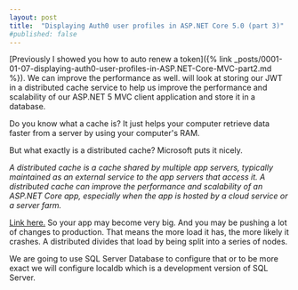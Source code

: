 ```yaml
---
layout: post
title:  "Displaying Auth0 user profiles in ASP.NET Core 5.0 (part 3)"
#published: false
---
```


[Previously I showed you how to auto renew a token]({% link  _posts/0001-01-07-displaying-auth0-user-profiles-in-ASP.NET-Core-MVC-part2.md %}). We can improve the performance as well. will look at storing our JWT in a distributed cache service to help us improve the performance and scalability of our ASP.NET 5 MVC client application and store it in a database.

Do you know what a cache is? It just helps your computer retrieve data faster from a server by using your computer's RAM. 

But what exactly is a distributed cache? Microsoft puts it nicely.

_A distributed cache is a cache shared by multiple app servers, typically maintained as an external service to the app servers that access it. A distributed cache can improve the performance and scalability of an ASP.NET Core app, especially when the app is hosted by a cloud service or a server farm._

[Link here.](https://docs.microsoft.com/en-us/aspnet/core/performance/caching/distributed?view=aspnetcore-5.0) So your app may become very big. And you may be pushing a lot of changes to production. That means the more load it has, the more likely it crashes. A distributed  divides that load by being split into a series of nodes.

We are going to use SQL Server Database to configure that or to be more exact we will configure localdb which is a development version of SQL Server.
